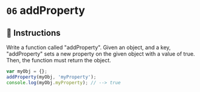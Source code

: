 # `06` addProperty

## 📝 Instructions

Write a function called "addProperty".
Given an object, and a key, "addProperty" sets a new property on the given object with a value of true.
Then, the function must return the object.
```Javascript
var myObj = {};
addProperty(myObj, 'myProperty');
console.log(myObj.myProperty); // --> true
```